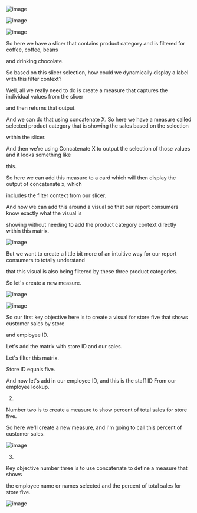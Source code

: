 ![image](https://github.com/liubovkyry/DAX/assets/118057504/a3d1ad76-9e3c-4ad5-be16-04af3eeacd36)

![image](https://github.com/liubovkyry/DAX/assets/118057504/211dd914-3efa-4d6a-aa29-ba3ad464ebff)



![image](https://github.com/liubovkyry/DAX/assets/118057504/51fe91ed-61e0-4958-9225-5eccd39b06c6)

So here we have a slicer that contains product category and is filtered for coffee, coffee, beans

and drinking chocolate.

So based on this slicer selection, how could we dynamically display a label with this filter context?

Well, all we really need to do is create a measure that captures the individual values from the slicer

and then returns that output.

And we can do that using concatenate X.
So here we have a measure called selected product category that is showing the sales based on the selection

within the slicer.

And then we're using Concatenate X to output the selection of those values and it looks something like

this.

So here we can add this measure to a card which will then display the output of concatenate x, which

includes the filter context from our slicer.

And now we can add this around a visual so that our report consumers know exactly what the visual is

showing without needing to add the product category context directly within this matrix.

![image](https://github.com/liubovkyry/DAX/assets/118057504/85222f2a-be68-4757-8c3c-355b3de6dc87)

But we want to create a little bit more of an intuitive way for our report consumers to totally understand

that this visual is also being filtered by these three product categories.

So let's create a new measure.

![image](https://github.com/liubovkyry/DAX/assets/118057504/fb8b1f6d-f32a-4dcb-a923-8fdbf62a2967)


![image](https://github.com/liubovkyry/DAX/assets/118057504/84d2c64d-cc31-430d-8b74-5fd516142547)


So our first key objective here is to create a visual for store five that shows customer sales by store

and employee ID.

Let's add the matrix with store ID and our sales.

Let's filter this matrix.

Store ID equals five.

And now let's add in our employee ID, and this is the staff ID From our employee lookup.


2)

Number two is to create a measure to show percent of total sales for store five.

So here we'll create a new measure, and I'm going to call this percent of customer sales.

![image](https://github.com/liubovkyry/DAX/assets/118057504/a2e9dd01-caef-4f59-bc94-beca0e482f57)

3)


 Key objective number three is to use concatenate to define a measure that shows

the employee name or names selected and the percent of total sales for store five.

![image](https://github.com/liubovkyry/DAX/assets/118057504/ef49842c-f906-459a-b976-e89703e5f2cd)

